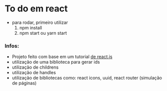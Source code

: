 # To do em react

- para rodar, primeiro utilizar
  1. npm install
  2. npm start ou yarn start

### Infos:
- Projeto feito com base em um tutorial <a href='https://www.youtube.com/watch?v=ErjWNvP6mko'>de react.js</a>
- utilização de uma biblioteca para gerar ids
- utilização de childrens
- utilização de handles
- utilização de bibliotecas como: react icons, uuid, react router (simulação de páginas)